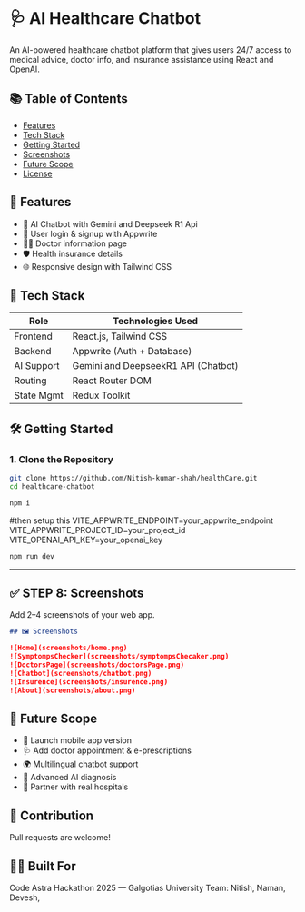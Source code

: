 # 🩺 AI Healthcare Chatbot

An AI-powered healthcare chatbot platform that gives users 24/7 access to medical advice, doctor info, and insurance assistance using React and OpenAI.

## 📚 Table of Contents

- [Features](#-features)
- [Tech Stack](#-tech-stack)
- [Getting Started](#-getting-started)
- [Screenshots](#-screenshots)
- [Future Scope](#-future-scope)
- [License](#-license)

## 🚀 Features

- 💬 AI Chatbot with Gemini and Deepseek R1 Api
- 🔐 User login & signup with Appwrite
- 🧑‍⚕️ Doctor information page
- 🛡️ Health insurance details
- 🌐 Responsive design with Tailwind CSS

## 🧰 Tech Stack

| Role       | Technologies Used                   |
| ---------- | ----------------------------------- |
| Frontend   | React.js, Tailwind CSS              |
| Backend    | Appwrite (Auth + Database)          |
| AI Support | Gemini and DeepseekR1 API (Chatbot) |
| Routing    | React Router DOM                    |
| State Mgmt | Redux Toolkit                       |

## 🛠️ Getting Started

### 1. Clone the Repository

```bash
git clone https://github.com/Nitish-kumar-shah/healthCare.git
cd healthcare-chatbot
```

```bash
npm i
```

#then setup this
VITE_APPWRITE_ENDPOINT=your_appwrite_endpoint
VITE_APPWRITE_PROJECT_ID=your_project_id
VITE_OPENAI_API_KEY=your_openai_key

```bash
npm run dev
```

---

## ✅ STEP 8: Screenshots

Add 2–4 screenshots of your web app.

```md
## 🖼 Screenshots

![Home](screenshots/home.png)
![SymptompsChecker](screenshots/symptompsChecaker.png)
![DoctorsPage](screenshots/doctorsPage.png)
![Chatbot](screenshots/chatbot.png)
![Insurence](screenshots/insurence.png)
![About](screenshots/about.png)
```

## 🚀 Future Scope

- 📱 Launch mobile app version
- 🩺 Add doctor appointment & e-prescriptions
- 🌍 Multilingual chatbot support
- 🤖 Advanced AI diagnosis
- 🏥 Partner with real hospitals

## 🤝 Contribution

Pull requests are welcome!

## 👨‍💻 Built For

Code Astra Hackathon 2025 — Galgotias University
Team: Nitish, Naman, Devesh,
